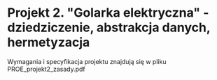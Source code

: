 # Projekt 2. "Golarka elektryczna" - dziedziczenie, abstrakcja danych, hermetyzacja

Wymagania i specyfikacja projektu znajdują się w pliku PROE_projekt2_zasady.pdf
